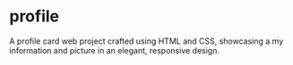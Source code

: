 # profile
A profile card web project crafted using HTML and CSS, showcasing a my information and picture in an elegant, responsive design.
